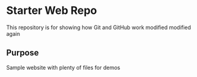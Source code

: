 # Starter Web Repo

This repository is for showing how Git and GitHub work
modified
modified again
## Purpose

Sample website with plenty of files for demos